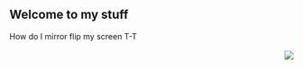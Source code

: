 ## Welcome to my stuff 
How do I mirror flip my screen T-T
<br> <br> <img align="right" src="https://i. imgur.com/iWP864c.png">
